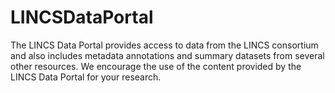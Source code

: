# LINCSDataPortal
The LINCS Data Portal provides access to data from the LINCS consortium and also includes metadata annotations and summary datasets from several other resources. We encourage the use of the content provided by the LINCS Data Portal for your research.
